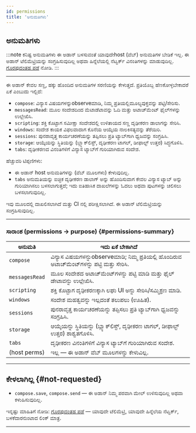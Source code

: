 ```yaml
---
id: permissions
title: 'ಅನುಮತಿಗಳು'
---
```


## ಅನುಮತಿಗಳು

:::note ಕನಿಷ್ಟ ಅನುಮತಿಗಳು
ಈ ಅಡಾನ್ ಬಳಸುವಂತೆ ಯಾವುದೇhost (ವೆಬ್) ಅನುಮತಿಗಳ ಬೇಡಿಕೆ ಇಲ್ಲ. ಈ ಅಡಾನ್ ಟೆಲಿಮೆಟ್ರಿಯನ್ನು ಸಂಗ್ರಹಿಸುವುದಿಲ್ಲ ಅಥವಾ ಹಿನ್ನೆಲೆಯಲ್ಲಿ ನೆಟ್ವರ್ಕ್ ವಿನಂತಿಗಳನ್ನು ಮಾಡುವುದಿಲ್ಲ. [ಗೊರಪುದಂತಹ ಪಡೆ](privacy) ನೋಡಿ.
:::

---

ಈ ಅಡಾನ್ ಕೇವಲ ಸಣ್ಣ, ಹಕ್ಕು ಹೊಂದಿದ ಅನುಮತಿಗಳ ಸರಣಿಯನ್ನು ಕೇಳುತ್ತದೆ. ಪ್ರತಿಯೊಬ್ಬ ಹೆಣಕೋಳ್ಳಬೇಕಾದರೆ ಏಕೆ ಎಂಬುದು ಇಲ್ಲಿದೆ:

- `compose`: ವಿನ್ಯಾಸ ವಿಷಯಗಳನ್ನುobserveಮಾಡಿ, ನಿಮ್ಮ ಪ್ರತಿಯಲ್ಲಿಮೂಲ್ಯವುಕ್ತವನ್ನು ಪಟ್ಟಿ/ಸೇರಿಸು.
- `messagesRead`: ಮೂಲ ಸಂದೇಶದಿಂದ ಮೆಟಾಡೆಟಾವನ್ನು ಓದಿ ಮತ್ತು ಅಟಾಚ್‌ಮೆಂಟ್ ಫೈಲ್‌ಗಳನ್ನು ಉಲ್ಲೇಖಿಸಿ.
- `scripting`: ಶಕ್ತಿ ಕೊಟ್ಟಾಗ ಸಮೀಕ್ಷಾ ಸಂದೇಶದಲ್ಲಿ ಉಳಿತಾಯದ ಸಣ್ಣ ದೃಢೀಕರಣ ಡಾಲಾಗನ್ನು ಸೇರಿಸಿ.
- `windows`: ಸಂದೇಶ ಕಾಯಕ ವಿಫಲವಾದಾಗ ಕೊನೆಯ ಆಯ್ಕೆಯ ನಾಲಕಿಸತ್ಯವನ್ನು ತೆರೆಯಿರಿ.
- `sessions`: ಪುನರಾವೃತ್ತ ಕಾರ್ಯಚರಣೆಯನ್ನು ತಪ್ಪಿಸಲು ಪ್ರತಿ ಟ್ಯಾಬ್‌ಗಾಗಿ ಧ್ವಜವನ್ನು ಸಂಗ್ರಹಿಸಿ.
- `storage`: ಆಯ್ಕೆಯನ್ನು ಸ್ಥಿತಿಯನ್ನು (ಬ್ಲ್ಯಾಕ್‌ಲಿಸ್ಟ್, ದೃಢೀಕರಣ ಟಾಗಲ್, ಡೀಫಾಲ್ಟ್ ಉತ್ತರ) ಸಿದ್ಧಗೊಳಿಸಿ.
- `tabs`: ದೃಢೀಕರಣದ ವಿನಂತಿಗಳಿಗೆ ವಿನ್ಯಾಸ ಟ್ಯಾಬ್‌ಗೆ ಗುರಿಯಾಗಿರುವ ಸಂದೇಶ.

ಹೆಚ್ಚುವರಿ ಟಿಪ್ಪಣಿಗಳು:

- ಈ ಅಡಾನ್ host ಅನುಮತಿಗಳನ್ನು (ವೆಬ್ ಮೂಲಗಳು) ಕೇಳುವುದಿಲ್ಲ.
- `tabs` ಅನುಮತಿಯನ್ನು ಐಚ್ಛಿಕ ದೃಢೀಕರಣ ಡಾಲಾಗ್ ಅನ್ನು ಹೊಂದಿಸುವಾಗ ಕೇವಲ ವಿನ್ಯಾಸ ಟ್ಯಾಬ್ ಅನ್ನು ಗುರಿಯಾಗಿಸಲು ಬಳಸಲಾಗುತ್ತದೆ; ಇದು ಐತಿಹಾಸಿಕ ದಾಖಲೆಗಳನ್ನು ಓದಲು ಅಥವಾ ಪುಟಗಳನ್ನು ಚಲಿಸಲು ಬಳಸಲಾಗುವುದಿಲ್ಲ.

ಇವು ಮೂಲದಲ್ಲಿ ದಾಖಲಿಸಲಾಗಿದೆ ಮತ್ತು CI ನಲ್ಲಿ ಪರೀಕ್ಷಿಸಲಾಗಿದೆ. ಈ ಅಡಾನ್ ಟೆಲಿಮೆಟ್ರಿಯನ್ನು ಸಂಗ್ರಹಿಸುವುದಿಲ್ಲ.

---

### ಸಾರಾಂಶ (permissions → purpose) {#permissions-summary}

| ಅನುಮತಿ         | ಇದು ಏಕೆ ಬೇಕಾಗಿದೆ                                                                                |
| -------------- | ----------------------------------------------------------------------------------------------- |
| `compose`      | ವಿನ್ಯಾಸ ವಿಷಯಗಳನ್ನುobserveಮಾಡಿ; ನಿಮ್ಮ ಪ್ರತಿಯಲ್ಲಿ ಹೊಂದಿರುವ ಅಟಾಚ್‌ಮೆಂಟ್‌ಗಳನ್ನು ಪಟ್ಟಿ ಮತ್ತು ಸೇರಿಸಿ. |
| `messagesRead` | ಮೂಲ ಸಂದೇಶದ ಅಟಾಚ್‌ಮೆಂಟ್‌ಗಳನ್ನು ಪಟ್ಟಿ ಮಾಡಿ ಮತ್ತು ಫೈಲ್ ಡೇಟಾವನ್ನು ಉಲ್ಲೇಖಿಸಿ.                        |
| `scripting`    | ಶಕ್ತಿ ಕೊಟ್ಟಾಗ ದೃಢೀಕರಣಕ್ಕಾಗಿ ಲಘು UI ಅನ್ನು ಸೇರಿಸಿ/ಸಮ್ಮಿಶ್ರಣ ಮಾಡಿ.                                 |
| `windows`      | ಸಂದೇಶ ಮಹತ್ವವನ್ನು ಇಲ್ಲದಂತೆ ತಲುಪಲು (ಊಹಿತ).                                                        |
| `sessions`     | ಪುನರಾವೃತ್ತ ಕಾರ್ಯಚರಣೆಯನ್ನು ತಪ್ಪಿಸಲು ಪ್ರತಿ ಟ್ಯಾಬ್‌ಗಾಗಿ ಧ್ವಜವನ್ನು ಸಂಗ್ರಹಿಸಿ.                       |
| `storage`      | ಆಯ್ಕೆಯನ್ನು ಸ್ಥಿತಿಯನ್ನು (ಬ್ಲ್ಯಾಕ್‌ಲಿಸ್ಟ್, ದೃಢೀಕರಣ ಟಾಗಲ್, ಡೀಫಾಲ್ಟ್ ಉತ್ತರ) ಶಾಶ್ವತಗೊಳಿಸಿ.           |
| `tabs`         | ದೃಢೀಕರಣ ವಿನಂತಿಗಳಿಗೆ ವಿನ್ಯಾಸ ಟ್ಯಾಬ್‌ಗೆ ಗುರಿಯಾಗಿರುವ ಸಂದೇಶ.                                        |
| (host perms)   | ಇಲ್ಲ — ಈ ಅಡಾನ್ ವೆಬ್ ಮೂಲಗಳನ್ನು ಕೇಳುವಿಲ್ಲ.                                                        |

---

## ಕೇಳಲಾಗಿಲ್ಲ {#not-requested}

- `compose.save`, `compose.send` — ಈ ಅಡಾನ್ ನಿಮ್ಮ ಪರವಾಗಿ ಮೇಲ್ ಉಳಿಸುವುದಿಲ್ಲ ಅಥವಾ ಕಳುಹಿಸುವುದಿಲ್ಲ.

ಇನ್ನಷ್ಟು ಮಾಹಿತಿಗೆ ನೋಡಿ: [ಗೊರಪುದಂತಹ ಪಡೆ](privacy) — ಯಾವುದೇ ಟೆಲಿಮೆಟ್ರಿ, ಯಾವುದೇ ಹಿನ್ನೆಲೆಯ ನೆಟ್ವರ್ಕ್, ಬಳಕೆದಾರನುಂಟಾದ ಲಿಂಕ್‌ ಮಾತ್ರ.

---
